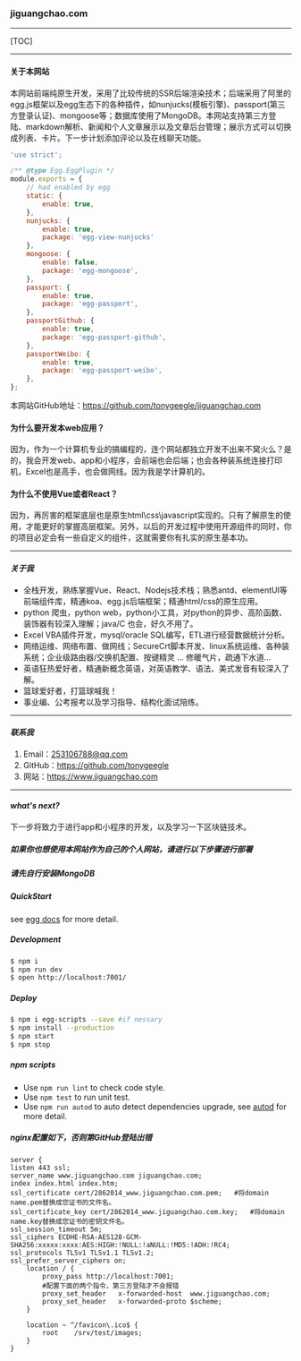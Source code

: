 ###  jiguangchao.com
---
[TOC]

---

#### 关于本网站

本网站前端纯原生开发，采用了比较传统的SSR后端渲染技术；后端采用了阿里的egg.js框架以及egg生态下的各种插件，如nunjucks(模板引擎)、passport(第三方登录认证)、mongoose等；数据库使用了MongoDB。本网站支持第三方登陆、markdown解析、新闻和个人文章展示以及文章后台管理；展示方式可以切换成列表、卡片。下一步计划添加评论以及在线聊天功能。

```javascript
'use strict';

/** @type Egg.EggPlugin */
module.exports = {
    // had enabled by egg
    static: {
        enable: true,
    },
    nunjucks: {
        enable: true,
        package: 'egg-view-nunjucks'
    },
    mongoose: {
        enable: false,
        package: 'egg-mongoose',
    },
    passport: {
        enable: true,
        package: 'egg-passport',
    },
    passportGithub: {
        enable: true,
        package: 'egg-passport-github',
    },
    passportWeibo: {
        enable: true,
        package: 'egg-passport-weibo',
    },
};
```



本网站GitHub地址：https://github.com/tonygeegle/jiguangchao.com
#### 为什么要开发本web应用？
因为，作为一个计算机专业的搞编程的，连个网站都独立开发不出来不窝火么？是的，我会开发web、app和小程序，会前端也会后端；也会各种装系统连接打印机，Excel也是高手，也会做网线。因为我是学计算机的。
#### 为什么不使用Vue或者React？
因为，再厉害的框架底层也是原生html\css\javascript实现的。只有了解原生的使用，才能更好的掌握高层框架。另外，以后的开发过程中使用开源组件的同时，你的项目必定会有一些自定义的组件，这就需要你有扎实的原生基本功。

---
#### *关于我*
* 全栈开发，熟练掌握Vue、React、Nodejs技术栈；熟悉antd、elementUI等前端组件库，精通koa、egg.js后端框架；精通html/css的原生应用。
* python 爬虫，python web，python小工具，对python的异步、高阶函数、装饰器有较深入理解；java/C 也会，好久不用了。
* Excel VBA插件开发，mysql/oracle SQL编写，ETL进行经营数据统计分析。
* 网络运维、网络布置、做网线；SecureCrt脚本开发、linux系统运维、各种装系统；企业级路由器/交换机配置、按键精灵 ... 修暖气片，疏通下水道...
* 英语狂热爱好者，精通新概念英语，对英语教学、语法、美式发音有较深入了解。
* 篮球爱好者，打篮球喊我！
* 事业编、公考报考以及学习指导、结构化面试陪练。

------

#### *联系我*

1. Email：253106788@qq.com
2. GitHub：https://github.com/tonygeegle
3. 网站：https://www.jiguangchao.com




---
#### *what's next?*
下一步将致力于进行app和小程序的开发，以及学习一下区块链技术。
##### 如果你也想使用本网站作为自己的个人网站，请进行以下步骤进行部署
##### 请先自行安装MongoDB
##### QuickStart

<!-- add docs here for user -->

see [egg docs][egg] for more detail.

##### Development

```bash
$ npm i
$ npm run dev
$ open http://localhost:7001/
```

##### Deploy

```bash
$ npm i egg-scripts --save #if nessary
$ npm install --production
$ npm start
$ npm stop
```

##### npm scripts

- Use `npm run lint` to check code style.
- Use `npm test` to run unit test.
- Use `npm run autod` to auto detect dependencies upgrade, see [autod](https://www.npmjs.com/package/autod) for more detail.
##### nginx配置如下，否则第GitHub登陆出错
```nginx
server {
listen 443 ssl;
server_name www.jiguangchao.com jiguangchao.com;
index index.html index.htm;
ssl_certificate cert/2862014_www.jiguangchao.com.pem;   #将domain name.pem替换成您证书的文件名。
ssl_certificate_key cert/2862014_www.jiguangchao.com.key;   #将domain name.key替换成您证书的密钥文件名。
ssl_session_timeout 5m;
ssl_ciphers ECDHE-RSA-AES128-GCM-SHA256:xxxxx:xxxx:AES:HIGH:!NULL:!aNULL:!MD5:!ADH:!RC4;
ssl_protocols TLSv1 TLSv1.1 TLSv1.2;
ssl_prefer_server_ciphers on;
    location / {
        proxy_pass http://localhost:7001;
        #配置下面的两个指令，第三方登陆才不会报错
        proxy_set_header   x-forwarded-host  www.jiguangchao.com;
        proxy_set_header   x-forwarded-proto $scheme;
    }
	
	location ~ ^/favicon\.ico$ {
        root    /srv/test/images;
    }
}
```

[egg]: https://eggjs.org

